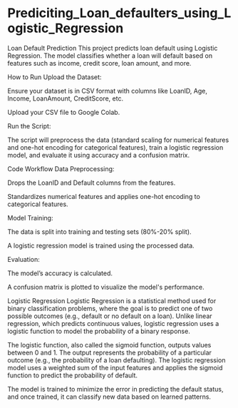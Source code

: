 # Prediciting_Loan_defaulters_using_Logistic_Regression

Loan Default Prediction
This project predicts loan default using Logistic Regression. The model classifies whether a loan will default based on features such as income, credit score, loan amount, and more.

How to Run
Upload the Dataset:

Ensure your dataset is in CSV format with columns like LoanID, Age, Income, LoanAmount, CreditScore, etc.

Upload your CSV file to Google Colab.

Run the Script:

The script will preprocess the data (standard scaling for numerical features and one-hot encoding for categorical features), train a logistic regression model, and evaluate it using accuracy and a confusion matrix.

Code Workflow
Data Preprocessing:

Drops the LoanID and Default columns from the features.

Standardizes numerical features and applies one-hot encoding to categorical features.

Model Training:

The data is split into training and testing sets (80%-20% split).

A logistic regression model is trained using the processed data.

Evaluation:

The model’s accuracy is calculated.

A confusion matrix is plotted to visualize the model's performance.

Logistic Regression
Logistic Regression is a statistical method used for binary classification problems, where the goal is to predict one of two possible outcomes (e.g., default or no default on a loan). Unlike linear regression, which predicts continuous values, logistic regression uses a logistic function to model the probability of a binary response.

The logistic function, also called the sigmoid function, outputs values between 0 and 1. The output represents the probability of a particular outcome (e.g., the probability of a loan defaulting). The logistic regression model uses a weighted sum of the input features and applies the sigmoid function to predict the probability of default.

The model is trained to minimize the error in predicting the default status, and once trained, it can classify new data based on learned patterns.

